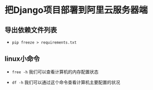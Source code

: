 # 把Django项目部署到阿里云服务器端

## 导出依赖文件列表

- `pip freeze > requirements.txt`

## linux小命令

- `free -h` 我们可以查看计算机的内存配置状态

- `df -h` 我们可以通过这个命令查看计算机主要配置的状况
